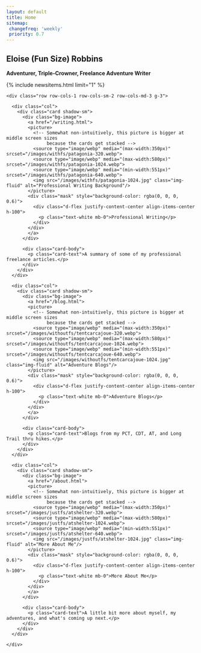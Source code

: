 ```yaml
---
layout: default
title: Home
sitemap:
 changefreq: 'weekly'
 priority: 0.7
---
```


<section class="py-5 text-center jumbotron" id="jumbotron">
  <div class="row py-lg-5">
    <div class="col-lg-4 col-md-2"></div>
    <div class="col-lg-6 col-md-8 mx-auto textcontainer">
      <h1 class="fw-light"><b>Eloise (Fun Size) Robbins</b></h1>
      <p class="fw-light"><b>Adventurer, Triple-Crowner, Freelance Adventure Writer</b></p>
    </div>
  </div>
</section>

<!-- Show last news item (if it's less than a week old) -->
{% include newsitems.html limit="1" %}

<div class="album py-2 bg-light">
  <div class="container">

    <div class="row row-cols-1 row-cols-sm-2 row-cols-md-3 g-3">
       
      <div class="col">
        <div class="card shadow-sm">
          <div class="bg-image">
            <a href="/writing.html">
            <picture>
              <!-- Somewhat non-intuitively, this picture is bigger at middle screen sizes
                   because the cards get stacked -->
              <source type="image/webp" media="(max-width:350px)" srcset="/images/withfs/patagonia-320.webp">
              <source type="image/webp" media="(max-width:580px)" srcset="/images/withfs/patagonia-1024.webp">
              <source type="image/webp" media="(min-width:551px)" srcset="/images/withfs/patagonia-640.webp">
              <img src="/images/withfs/patagonia-1024.jpg" class="img-fluid" alt="Professional Writing Background"/>
            </picture>
            <div class="mask" style="background-color: rgba(0, 0, 0, 0.6)">
              <div class="d-flex justify-content-center align-items-center h-100">
                <p class="text-white mb-0">Professional Writing</p>
              </div>
            </div>
            </a>
          </div>          

          <div class="card-body">
            <p class="card-text">A summary of some of my professional freelance articles.</p>
          </div>
        </div>
      </div>
       
      <div class="col">
        <div class="card shadow-sm">
          <div class="bg-image">
            <a href="/blog.html">
            <picture>
              <!-- Somewhat non-intuitively, this picture is bigger at middle screen sizes
                   because the cards get stacked -->
              <source type="image/webp" media="(max-width:350px)" srcset="/images/withoutfs/tentcarcajoue-320.webp">
              <source type="image/webp" media="(max-width:580px)" srcset="/images/withoutfs/tentcarcajoue-1024.webp">
              <source type="image/webp" media="(min-width:551px)" srcset="/images/withoutfs/tentcarcajoue-640.webp">
              <img src="/images/withoutfs/tentcarcajoue-1024.jpg" class="img-fluid" alt="Adventure Blogs"/>
            </picture>
            <div class="mask" style="background-color: rgba(0, 0, 0, 0.6)">
              <div class="d-flex justify-content-center align-items-center h-100">
                <p class="text-white mb-0">Adventure Blogs</p>
              </div>
            </div>
            </a>          
          </div>          

          <div class="card-body">
            <p class="card-text">Blogs from my PCT, CDT, AT, and Long Trail thru hikes.</p>
          </div>
        </div>
      </div>

      <div class="col">
        <div class="card shadow-sm">
          <div class="bg-image">
            <a href="/about.html">
            <picture>
              <!-- Somewhat non-intuitively, this picture is bigger at middle screen sizes
                   because the cards get stacked -->
              <source type="image/webp" media="(max-width:350px)" srcset="/images/justfs/atshelter-320.webp">
              <source type="image/webp" media="(max-width:580px)" srcset="/images/justfs/atshelter-1024.webp">
              <source type="image/webp" media="(min-width:551px)" srcset="/images/justfs/atshelter-640.webp">
              <img src="/images/justfs/atshelter-1024.jpg" class="img-fluid" alt="More About Me"/>
            </picture>
            <div class="mask" style="background-color: rgba(0, 0, 0, 0.6)">
              <div class="d-flex justify-content-center align-items-center h-100">
                <p class="text-white mb-0">More About Me</p>
              </div>
            </div>
            </a>
          </div>          

          <div class="card-body">
            <p class="card-text">A little bit more about myself, my adventures, and what's coming up next.</p>
          </div>
        </div>
      </div>

    </div>
  </div>
</div>

